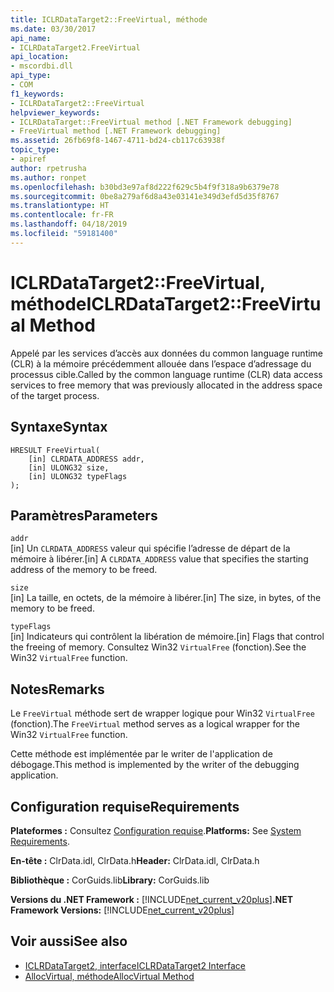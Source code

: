 ```yaml
---
title: ICLRDataTarget2::FreeVirtual, méthode
ms.date: 03/30/2017
api_name:
- ICLRDataTarget2.FreeVirtual
api_location:
- mscordbi.dll
api_type:
- COM
f1_keywords:
- ICLRDataTarget2::FreeVirtual
helpviewer_keywords:
- ICLRDataTarget::FreeVirtual method [.NET Framework debugging]
- FreeVirtual method [.NET Framework debugging]
ms.assetid: 26fb69f8-1467-4711-bd24-cb117c63938f
topic_type:
- apiref
author: rpetrusha
ms.author: ronpet
ms.openlocfilehash: b30bd3e97af8d222f629c5b4f9f318a9b6379e78
ms.sourcegitcommit: 0be8a279af6d8a43e03141e349d3efd5d35f8767
ms.translationtype: HT
ms.contentlocale: fr-FR
ms.lasthandoff: 04/18/2019
ms.locfileid: "59181400"
---
```

# <a name="iclrdatatarget2freevirtual-method"></a><span data-ttu-id="c9bd0-102">ICLRDataTarget2::FreeVirtual, méthode</span><span class="sxs-lookup"><span data-stu-id="c9bd0-102">ICLRDataTarget2::FreeVirtual Method</span></span>
<span data-ttu-id="c9bd0-103">Appelé par les services d’accès aux données du common language runtime (CLR) à la mémoire précédemment allouée dans l’espace d’adressage du processus cible.</span><span class="sxs-lookup"><span data-stu-id="c9bd0-103">Called by the common language runtime (CLR) data access services to free memory that was previously allocated in the address space of the target process.</span></span>  
  
## <a name="syntax"></a><span data-ttu-id="c9bd0-104">Syntaxe</span><span class="sxs-lookup"><span data-stu-id="c9bd0-104">Syntax</span></span>  
  
```  
HRESULT FreeVirtual(  
    [in] CLRDATA_ADDRESS addr,  
    [in] ULONG32 size,  
    [in] ULONG32 typeFlags  
);  
```  
  
## <a name="parameters"></a><span data-ttu-id="c9bd0-105">Paramètres</span><span class="sxs-lookup"><span data-stu-id="c9bd0-105">Parameters</span></span>  
 `addr`  
 <span data-ttu-id="c9bd0-106">[in] Un `CLRDATA_ADDRESS` valeur qui spécifie l’adresse de départ de la mémoire à libérer.</span><span class="sxs-lookup"><span data-stu-id="c9bd0-106">[in] A `CLRDATA_ADDRESS` value that specifies the starting address of the memory to be freed.</span></span>  
  
 `size`  
 <span data-ttu-id="c9bd0-107">[in] La taille, en octets, de la mémoire à libérer.</span><span class="sxs-lookup"><span data-stu-id="c9bd0-107">[in] The size, in bytes, of the memory to be freed.</span></span>  
  
 `typeFlags`  
 <span data-ttu-id="c9bd0-108">[in] Indicateurs qui contrôlent la libération de mémoire.</span><span class="sxs-lookup"><span data-stu-id="c9bd0-108">[in] Flags that control the freeing of memory.</span></span> <span data-ttu-id="c9bd0-109">Consultez Win32 `VirtualFree` (fonction).</span><span class="sxs-lookup"><span data-stu-id="c9bd0-109">See the Win32 `VirtualFree` function.</span></span>  
  
## <a name="remarks"></a><span data-ttu-id="c9bd0-110">Notes</span><span class="sxs-lookup"><span data-stu-id="c9bd0-110">Remarks</span></span>  
 <span data-ttu-id="c9bd0-111">Le `FreeVirtual` méthode sert de wrapper logique pour Win32 `VirtualFree` (fonction).</span><span class="sxs-lookup"><span data-stu-id="c9bd0-111">The `FreeVirtual` method serves as a logical wrapper for the Win32 `VirtualFree` function.</span></span>  
  
 <span data-ttu-id="c9bd0-112">Cette méthode est implémentée par le writer de l'application de débogage.</span><span class="sxs-lookup"><span data-stu-id="c9bd0-112">This method is implemented by the writer of the debugging application.</span></span>  
  
## <a name="requirements"></a><span data-ttu-id="c9bd0-113">Configuration requise</span><span class="sxs-lookup"><span data-stu-id="c9bd0-113">Requirements</span></span>  
 <span data-ttu-id="c9bd0-114">**Plateformes :** Consultez [Configuration requise](../../../../docs/framework/get-started/system-requirements.md).</span><span class="sxs-lookup"><span data-stu-id="c9bd0-114">**Platforms:** See [System Requirements](../../../../docs/framework/get-started/system-requirements.md).</span></span>  
  
 <span data-ttu-id="c9bd0-115">**En-tête :** ClrData.idl, ClrData.h</span><span class="sxs-lookup"><span data-stu-id="c9bd0-115">**Header:** ClrData.idl, ClrData.h</span></span>  
  
 <span data-ttu-id="c9bd0-116">**Bibliothèque :** CorGuids.lib</span><span class="sxs-lookup"><span data-stu-id="c9bd0-116">**Library:** CorGuids.lib</span></span>  
  
 <span data-ttu-id="c9bd0-117">**Versions du .NET Framework :** [!INCLUDE[net_current_v20plus](../../../../includes/net-current-v20plus-md.md)]</span><span class="sxs-lookup"><span data-stu-id="c9bd0-117">**.NET Framework Versions:** [!INCLUDE[net_current_v20plus](../../../../includes/net-current-v20plus-md.md)]</span></span>  
  
## <a name="see-also"></a><span data-ttu-id="c9bd0-118">Voir aussi</span><span class="sxs-lookup"><span data-stu-id="c9bd0-118">See also</span></span>

- [<span data-ttu-id="c9bd0-119">ICLRDataTarget2, interface</span><span class="sxs-lookup"><span data-stu-id="c9bd0-119">ICLRDataTarget2 Interface</span></span>](../../../../docs/framework/unmanaged-api/debugging/iclrdatatarget2-interface.md)
- [<span data-ttu-id="c9bd0-120">AllocVirtual, méthode</span><span class="sxs-lookup"><span data-stu-id="c9bd0-120">AllocVirtual Method</span></span>](../../../../docs/framework/unmanaged-api/debugging/iclrdatatarget2-allocvirtual-method.md)
